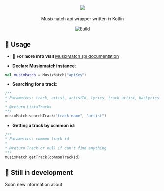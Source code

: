 <h1 align="center"><img src="https://store-images.s-microsoft.com/image/apps.16561.9007199266242800.c2f92b79-2545-460a-8a6f-93324399d636.ba6c52de-76af-4b98-b269-83b98e856064?mode=scale&q=90&h=1080&w=1920"></h1>

<p align="center">
    Musixmatch api wrapper written in Kotlin <br><br>
    <a>
        <img src="https://img.shields.io/static/v1?label=build&message=none&color=red"
        alt="Build">
    </a>
</p>

## 📒 Usage

- 🔎 **For more info visit** [MusixMatch api documentation](https://developer.musixmatch.com/documentation)

- **Declare Musixmatch instance**:
```kotlin
val musixMatch = MusixMatch("apiKey")
```

- **Searching for a track**:
```kotlin
/**
* Parameters: track, artist, artistId, lyrics, track_artist, hasLyrics
*
* @return List<Track>
**/
musixMatch.searchTrack("track name", "artist")
```

- **Getting a track by common id**:
```kotlin
/**
* Parameters: common track id
*
* @return Track or null if can't find anything
**/
musixMatch.getTrack(commonTrackId)
```

## 🔨 Still in development
Soon new information about